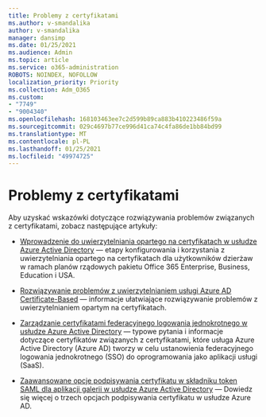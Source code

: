 ```yaml
---
title: Problemy z certyfikatami
ms.author: v-smandalika
author: v-smandalika
manager: dansimp
ms.date: 01/25/2021
ms.audience: Admin
ms.topic: article
ms.service: o365-administration
ROBOTS: NOINDEX, NOFOLLOW
localization_priority: Priority
ms.collection: Adm_O365
ms.custom:
- "7749"
- "9004340"
ms.openlocfilehash: 168103463ee7c2d599b89ca883b410223486f59a
ms.sourcegitcommit: 029c4697b77ce996d41ca74c4fa86de1bb84bd99
ms.translationtype: MT
ms.contentlocale: pl-PL
ms.lasthandoff: 01/25/2021
ms.locfileid: "49974725"
---
```

# <a name="issues-with-certificates"></a>Problemy z certyfikatami

Aby uzyskać wskazówki dotyczące rozwiązywania problemów związanych z certyfikatami, zobacz następujące artykuły:

- [Wprowadzenie do uwierzytelniania opartego na certyfikatach w usłudze Azure Active Directory](https://docs.microsoft.com/azure/active-directory/authentication/active-directory-certificate-based-authentication-get-started)  — etapy konfigurowania i korzystania z uwierzytelniania opartego na certyfikatach dla użytkowników dzierżaw w ramach planów rządowych pakietu Office 365 Enterprise, Business, Education i USA.

- [Rozwiązywanie problemów z uwierzytelnianiem usługi Azure AD Certificate-Based](https://docs.microsoft.com/troubleshoot/azure/active-directory/certificate-based-authenticate-issue)  — informacje ułatwiające rozwiązywanie problemów z uwierzytelnianiem opartym na certyfikatach.

- [Zarządzanie certyfikatami federacyjnego logowania jednokrotnego w usłudze Azure Active Directory](https://docs.microsoft.com/azure/active-directory/manage-apps/manage-certificates-for-federated-single-sign-on)  — typowe pytania i informacje dotyczące certyfikatów związanych z certyfikatami, które usługa Azure Active Directory (Azure AD) tworzy w celu ustanowienia federacyjnego logowania jednokrotnego (SSO) do oprogramowania jako aplikacji usługi (SaaS).

- [Zaawansowane opcje podpisywania certyfikatu w składniku token SAML dla aplikacji galerii w usłudze Azure Active Directory](https://docs.microsoft.com/azure/active-directory/manage-apps/certificate-signing-options)  — Dowiedz się więcej o trzech opcjach podpisywania certyfikatu w usłudze Azure AD.
